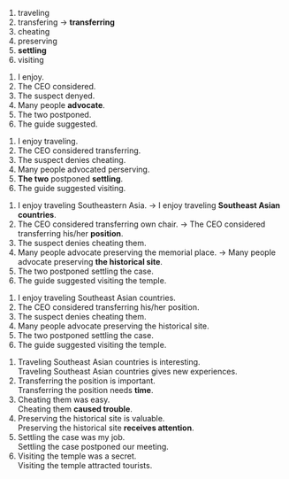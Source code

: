 1. traveling
2. transfering
-> **transferring**
3. cheating
4. preserving
5. **settling**
6. visiting
</hr>

1. I enjoy.
2. The CEO considered.
3. The suspect denyed.
4. Many people **advocate**.
5. The two postponed.
6. The guide suggested.
</hr>

1. I enjoy traveling.
2. The CEO considered transferring.
3. The suspect denies cheating.
4. Many people advocated perserving.
5. **The two** postponed **settling**.
6. The guide suggested visiting.
</hr>

1. I enjoy traveling Southeastern Asia.
-> I enjoy traveling **Southeast Asian countries**.
2. The CEO considered transferring own chair.
-> The CEO considered transferring his/her **position**.
3. The suspect denies cheating them.
4. Many people advocate preserving the memorial place.
-> Many people advocate preserving **the historical site**.
5. The two postponed settling the case.
6. The guide suggested visiting the temple. 
</hr>

1. I enjoy traveling Southeast Asian countries.
2. The CEO considered transferring his/her position.
3. The suspect denies cheating them.
4. Many people advocate preserving the historical site.
5. The two postponed settling the case.
6. The guide suggested visiting the temple.
</hr>

1. Traveling Southeast Asian countries is interesting.  
Traveling Southeast Asian countries gives new experiences.
2. Transferring the position is important.  
Transferring the position needs **time**.
3. Cheating them was easy.  
Cheating them **caused trouble**.
4. Preserving the historical site is valuable.  
Preserving the historical site **receives attention**.
5. Settling the case was my job.  
Settling the case postponed our meeting.
6. Visiting the temple was a secret.  
Visiting the temple attracted tourists.
